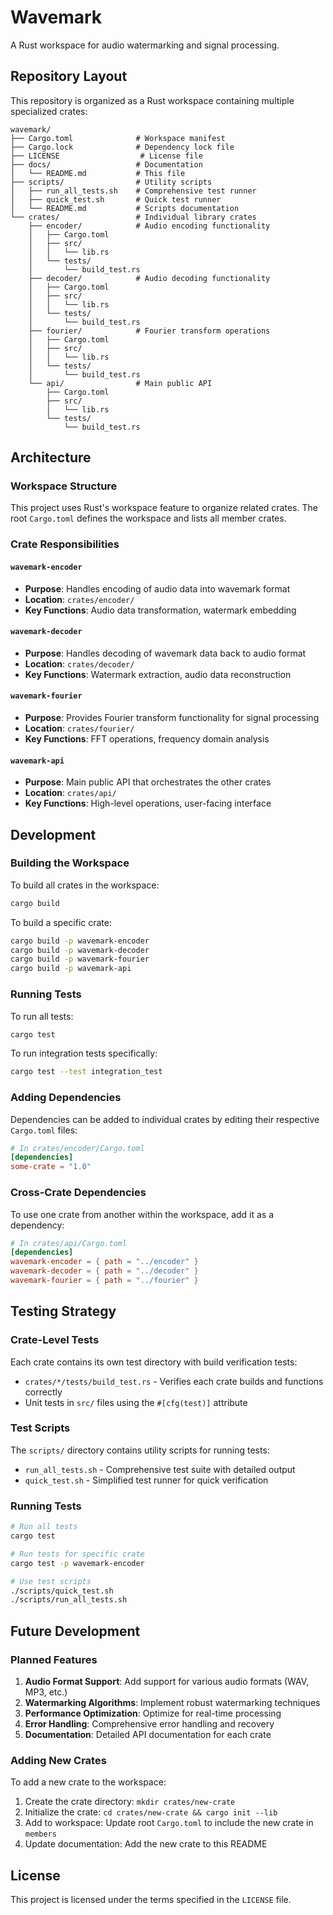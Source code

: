 # Wavemark

A Rust workspace for audio watermarking and signal processing.

## Repository Layout

This repository is organized as a Rust workspace containing multiple specialized crates:

```
wavemark/
├── Cargo.toml              # Workspace manifest
├── Cargo.lock              # Dependency lock file
├── LICENSE                  # License file
├── docs/                   # Documentation
│   └── README.md           # This file
├── scripts/                # Utility scripts
│   ├── run_all_tests.sh    # Comprehensive test runner
│   ├── quick_test.sh       # Quick test runner
│   └── README.md           # Scripts documentation
└── crates/                 # Individual library crates
    ├── encoder/            # Audio encoding functionality
    │   ├── Cargo.toml
    │   ├── src/
    │   │   └── lib.rs
    │   └── tests/
    │       └── build_test.rs
    ├── decoder/            # Audio decoding functionality
    │   ├── Cargo.toml
    │   ├── src/
    │   │   └── lib.rs
    │   └── tests/
    │       └── build_test.rs
    ├── fourier/            # Fourier transform operations
    │   ├── Cargo.toml
    │   ├── src/
    │   │   └── lib.rs
    │   └── tests/
    │       └── build_test.rs
    └── api/                # Main public API
        ├── Cargo.toml
        ├── src/
        │   └── lib.rs
        └── tests/
            └── build_test.rs
```

## Architecture

### Workspace Structure

This project uses Rust's workspace feature to organize related crates. The root `Cargo.toml` defines the workspace and lists all member crates.

### Crate Responsibilities

#### `wavemark-encoder`
- **Purpose**: Handles encoding of audio data into wavemark format
- **Location**: `crates/encoder/`
- **Key Functions**: Audio data transformation, watermark embedding

#### `wavemark-decoder`
- **Purpose**: Handles decoding of wavemark data back to audio format
- **Location**: `crates/decoder/`
- **Key Functions**: Watermark extraction, audio data reconstruction

#### `wavemark-fourier`
- **Purpose**: Provides Fourier transform functionality for signal processing
- **Location**: `crates/fourier/`
- **Key Functions**: FFT operations, frequency domain analysis

#### `wavemark-api`
- **Purpose**: Main public API that orchestrates the other crates
- **Location**: `crates/api/`
- **Key Functions**: High-level operations, user-facing interface

## Development

### Building the Workspace

To build all crates in the workspace:

```bash
cargo build
```

To build a specific crate:

```bash
cargo build -p wavemark-encoder
cargo build -p wavemark-decoder
cargo build -p wavemark-fourier
cargo build -p wavemark-api
```

### Running Tests

To run all tests:

```bash
cargo test
```

To run integration tests specifically:

```bash
cargo test --test integration_test
```

### Adding Dependencies

Dependencies can be added to individual crates by editing their respective `Cargo.toml` files:

```toml
# In crates/encoder/Cargo.toml
[dependencies]
some-crate = "1.0"
```

### Cross-Crate Dependencies

To use one crate from another within the workspace, add it as a dependency:

```toml
# In crates/api/Cargo.toml
[dependencies]
wavemark-encoder = { path = "../encoder" }
wavemark-decoder = { path = "../decoder" }
wavemark-fourier = { path = "../fourier" }
```

## Testing Strategy

### Crate-Level Tests

Each crate contains its own test directory with build verification tests:
- `crates/*/tests/build_test.rs` - Verifies each crate builds and functions correctly
- Unit tests in `src/` files using the `#[cfg(test)]` attribute

### Test Scripts

The `scripts/` directory contains utility scripts for running tests:
- `run_all_tests.sh` - Comprehensive test suite with detailed output
- `quick_test.sh` - Simplified test runner for quick verification

### Running Tests

```bash
# Run all tests
cargo test

# Run tests for specific crate
cargo test -p wavemark-encoder

# Use test scripts
./scripts/quick_test.sh
./scripts/run_all_tests.sh
```

## Future Development

### Planned Features

1. **Audio Format Support**: Add support for various audio formats (WAV, MP3, etc.)
2. **Watermarking Algorithms**: Implement robust watermarking techniques
3. **Performance Optimization**: Optimize for real-time processing
4. **Error Handling**: Comprehensive error handling and recovery
5. **Documentation**: Detailed API documentation for each crate

### Adding New Crates

To add a new crate to the workspace:

1. Create the crate directory: `mkdir crates/new-crate`
2. Initialize the crate: `cd crates/new-crate && cargo init --lib`
3. Add to workspace: Update root `Cargo.toml` to include the new crate in `members`
4. Update documentation: Add the new crate to this README

## License

This project is licensed under the terms specified in the `LICENSE` file.
